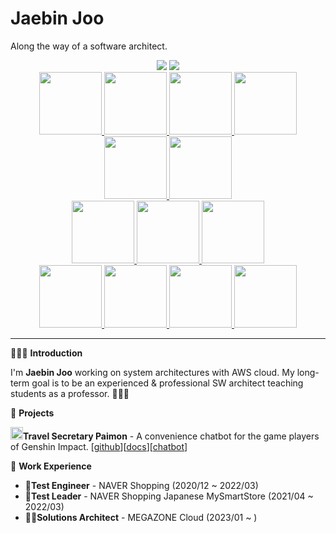 # Jaebin Joo
Along the way of a software architect.

<div id='leetcode' align='center'>
 <a href='https://leetcode.com/binchoo'>
 <img src='https://img.shields.io/badge/dynamic/json?style=flat-square&labelColor=black&color=%23ffa116&label=Solved&query=solvedOverTotal&url=https%3A%2F%2Fleetcode-badge.vercel.app%2Fapi%2Fusers%2Fbinchoo&logo=leetcode&logoColor=yellow'/></a>
<a href='https://leetcode.com/binchoo'>
 <img src='https://img.shields.io/badge/dynamic/json?style=flat-square&labelColor=black&color=%23ffa116&label=Ranking&query=ranking&url=https%3A%2F%2Fleetcode-badge.vercel.app%2Fapi%2Fusers%2Fbinchoo&logo=leetcode&logoColor=yellow' /></a>
</div>

<div id='certificates' align='center'>
 <a href='https://www.credly.com/badges/47e9c1fa-99f6-4bee-aec8-a52dd6958faa'>
  <img src='https://images.credly.com/size/340x340/images/2d84e428-9078-49b6-a804-13c15383d0de/image.png' width=100 height=100 />
 </a>
 <a href='https://www.credly.com/badges/07f80eb1-7b17-4e97-977f-bd39b333bd59'>
  <img src='https://images.credly.com/size/340x340/images/0e284c3f-5164-4b21-8660-0d84737941bc/image.png' width=100 height=100 />
 </a>
 <a href='https://www.credly.com/badges/be81bbd2-2208-40d6-af51-f352131b6b01'>
  <img src='https://images.credly.com/size/680x680/images/bd31ef42-d460-493e-8503-39592aaf0458/image.png' width=100 height=100 />
 </a>
 <a href='https://www.credly.com/badges/4d3895ac-193e-4b38-b403-d37398da307a'>
  <img src='https://images.credly.com/size/680x680/images/b9feab85-1a43-4f6c-99a5-631b88d5461b/image.png' width=100 height=100 />
 </a>
 <a href='https://www.credly.com/badges/aa84bc81-5dd9-4fd5-8afe-04e62902a0ec'>
  <img src='https://images.credly.com/size/680x680/images/f0d3fbb9-bfa7-4017-9989-7bde8eaf42b1/image.png' width=100 height=100 />
 </a>
 <a href='https://www.credly.com/badges/4259b475-e526-4328-ad78-e6322bd04d14'>
  <img src='https://images.credly.com/size/680x680/images/00634f82-b07f-4bbd-a6bb-53de397fc3a6/image.png' width=100 height=100 />
 </a>
</div>
<div id='specialty' align='center'>
 <a href='https://www.credly.com/badges/f514b43f-04e3-4488-a993-898a1b8daa61'>
  <img src='https://images.credly.com/size/680x680/images/4d08274f-64c1-495e-986b-3143f51b1371/image.png'
 width=100 height=100 />
 </a>
 <a href='https://www.credly.com/badges/095bab11-90c5-4c92-b1f7-7c2aafc983f4/public_url'>
  <img src='https://images.credly.com/size/110x110/images/53acdae5-d69f-4dda-b650-d02ed7a50dd7/image.png'
 width=100 height=100 />
 </a>
 <a href='https://www.credly.com/badges/448f33d7-f529-493b-8d98-586f5792e642/public_url'>
  <img src='https://images.credly.com/size/110x110/images/885d38e4-55c0-4c35-b4ed-694e2b26be6c/image.png'
 width=100 height=100 />
 </a>
</div>
<div id='trainings' align='center'>
 <a href='https://www.credly.com/badges/5c0a2800-6a48-4b3b-834a-c004eac14b52/public_url'>
  <img src='https://images.credly.com/size/340x340/images/e07c6cc4-b737-4d7e-8ce8-66b6b7a60367/image.png' width=100 height=100 />
 </a>
 <a href='https://www.credly.com/badges/9df747b3-c13a-45b6-b36d-b3b3c5656816'>
  <img src='https://images.credly.com/size/340x340/images/100511fc-a919-4c0c-b313-7f49b6d09ef6/image.png' width=100 height=100 />
 </a>
 <a href='https://www.credly.com/badges/ac90c847-86d1-4575-81c6-3d4dc50d3d18'>
  <img src='https://images.credly.com/size/340x340/images/b8766b97-8362-4948-a08c-d4fbd2cda57c/image.png' width=100 height=100 />
 </a>
 <a href='https://www.credly.com/badges/c1719620-740f-4fc7-9ed3-8084341a84e0'>
  <img src='https://images.credly.com/size/340x340/images/2784d0d8-327c-406f-971e-9f0e15097003/image.png' width=100 height=100 />
 </a>
</div>

---

🙋🏻‍♂️ **Introduction**

I'm **Jaebin Joo** working on system architectures with AWS cloud. My long-term goal is to be an experienced & professional SW architect teaching students as a professor. 👨🏻‍🏫


👀 **Projects**

<img src='https://static.wikia.nocookie.net/gensin-impact/images/d/d4/Item_Primogem.png/revision/latest?cb=20201117071158' width=20 height=20/>**Travel Secretary Paimon** - A convenience chatbot for the game players of Genshin Impact. [[github](https://github.com/binchoo/PaimonGanyu)][[docs](https://github.com/binchoo/paimonganyu-doc)][[chatbot](https://pf.kakao.com/_mtPFb)]

💼 **Work Experience**

- 📝**Test Engineer** - NAVER Shopping (2020/12 ~ 2022/03)
- 📝**Test Leader** - NAVER Shopping Japanese MySmartStore (2021/04 ~ 2022/03)
- 👷‍♂️**Solutions Architect** - MEGAZONE Cloud (2023/01 ~ )
